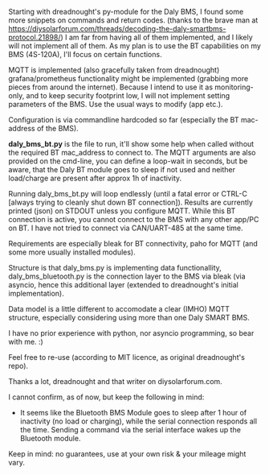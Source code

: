 Starting with dreadnought's py-module for the Daly BMS, I found some more snippets on commands and return codes. (thanks to the brave man at https://diysolarforum.com/threads/decoding-the-daly-smartbms-protocol.21898/)
I am far from having all of them implemented, and I likely will not implement all of them.
As my plan is to use the BT capabilities on my BMS (4S-120A), I'll focus on certain functions.

MQTT is implemented (also gracefully taken from dreadnought) grafana/prometheus functionality might be implemented (grabbing more pieces from around the internet). Because I intend to use it as monitoring-only, and to keep security footprint low, I will not implement setting parameters of the BMS. Use the usual ways to modify (app etc.).

Configuration is via commandline hardcoded so far (especially the BT mac-address of the BMS).

**daly_bms_bt.py** is the file to run, it'll show some help when called without the required BT mac_address to connect to. The MQTT arguments are also provided on the cmd-line, you can define a loop-wait in seconds, but be aware, that the Daly BT module goes to sleep if not used and neither load/charge are present after approx 1h of inactivity.

Running daly_bms_bt.py will loop endlessly (until a fatal error or CTRL-C [always trying to cleanly shut down BT connection]). Results are currently printed (json) on STDOUT unless you configure MQTT. While this BT connection is active, you cannot connect to the BMS with any other app/PC on BT. I have not tried to connect via CAN/UART-485 at the same time.

Requirements are especially bleak for BT connectivity, paho for MQTT (and some more usually installed modules).

Structure is that daly_bms.py is implementing data functionallity, daly_bms_bluetooth.py is the connection layer to the BMS via bleak (via asyncio, hence this additional layer (extended to dreadnought's initial implementation).

Data model is a little different to accomodate a clear (IMHO) MQTT structure, especially considering using more than one Daly SMART BMS.

I have no prior experience with python, nor asyncio programming, so bear with me. :)

Feel free to re-use (according to MIT licence, as original dreadnought's repo).

Thanks a lot, dreadnought and that writer on diysolarforum.com.

I cannot confirm, as of now, but keep the following in mind:
- It seems like the Bluetooth BMS Module goes to sleep after 1 hour of inactivity (no load or charging), while the serial connection responds all the time. Sending a command via the serial interface wakes up the Bluetooth module.

Keep in mind: no guarantees, use at your own risk & your mileage might vary.